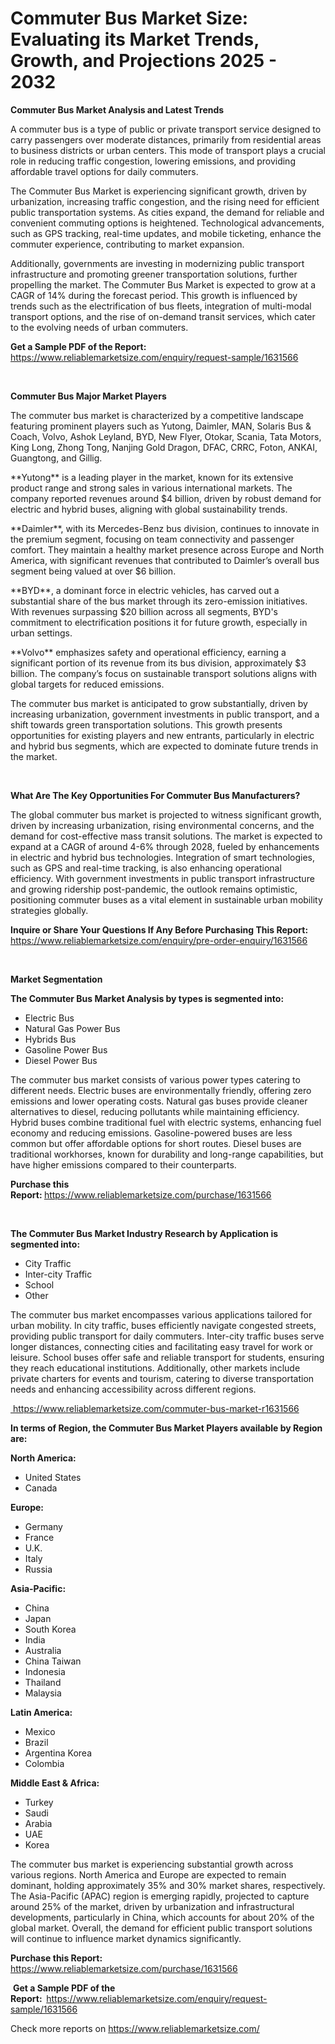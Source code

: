 <p><h1>Commuter Bus Market Size: Evaluating its Market Trends, Growth, and Projections 2025 - 2032</h1></p><p><strong>Commuter Bus Market Analysis and Latest Trends</strong></p>
<p><p>A commuter bus is a type of public or private transport service designed to carry passengers over moderate distances, primarily from residential areas to business districts or urban centers. This mode of transport plays a crucial role in reducing traffic congestion, lowering emissions, and providing affordable travel options for daily commuters.</p><p>The Commuter Bus Market is experiencing significant growth, driven by urbanization, increasing traffic congestion, and the rising need for efficient public transportation systems. As cities expand, the demand for reliable and convenient commuting options is heightened. Technological advancements, such as GPS tracking, real-time updates, and mobile ticketing, enhance the commuter experience, contributing to market expansion. </p><p>Additionally, governments are investing in modernizing public transport infrastructure and promoting greener transportation solutions, further propelling the market. The Commuter Bus Market is expected to grow at a CAGR of 14% during the forecast period. This growth is influenced by trends such as the electrification of bus fleets, integration of multi-modal transport options, and the rise of on-demand transit services, which cater to the evolving needs of urban commuters.</p></p>
<p><strong>Get a Sample PDF of the Report:&nbsp;</strong> <a href="https://www.reliablemarketsize.com/enquiry/request-sample/1631566?utm_campaign=3169&utm_medium=2&utm_source=Github&utm_content=ia&utm_term=30032025&utm_id=commuter-bus">https://www.reliablemarketsize.com/enquiry/request-sample/1631566</a></p>
<p>&nbsp;</p>
<p><strong>Commuter Bus Major Market Players</strong></p>
<p><p>The commuter bus market is characterized by a competitive landscape featuring prominent players such as Yutong, Daimler, MAN, Solaris Bus & Coach, Volvo, Ashok Leyland, BYD, New Flyer, Otokar, Scania, Tata Motors, King Long, Zhong Tong, Nanjing Gold Dragon, DFAC, CRRC, Foton, ANKAI, Guangtong, and Gillig.</p><p>**Yutong** is a leading player in the market, known for its extensive product range and strong sales in various international markets. The company reported revenues around $4 billion, driven by robust demand for electric and hybrid buses, aligning with global sustainability trends.</p><p>**Daimler**, with its Mercedes-Benz bus division, continues to innovate in the premium segment, focusing on team connectivity and passenger comfort. They maintain a healthy market presence across Europe and North America, with significant revenues that contributed to Daimler’s overall bus segment being valued at over $6 billion.</p><p>**BYD**, a dominant force in electric vehicles, has carved out a substantial share of the bus market through its zero-emission initiatives. With revenues surpassing $20 billion across all segments, BYD's commitment to electrification positions it for future growth, especially in urban settings.</p><p>**Volvo** emphasizes safety and operational efficiency, earning a significant portion of its revenue from its bus division, approximately $3 billion. The company’s focus on sustainable transport solutions aligns with global targets for reduced emissions.</p><p>The commuter bus market is anticipated to grow substantially, driven by increasing urbanization, government investments in public transport, and a shift towards green transportation solutions. This growth presents opportunities for existing players and new entrants, particularly in electric and hybrid bus segments, which are expected to dominate future trends in the market.</p></p>
<p>&nbsp;</p>
<p><strong>What Are The Key Opportunities For Commuter Bus Manufacturers?</strong></p>
<p><p>The global commuter bus market is projected to witness significant growth, driven by increasing urbanization, rising environmental concerns, and the demand for cost-effective mass transit solutions. The market is expected to expand at a CAGR of around 4-6% through 2028, fueled by enhancements in electric and hybrid bus technologies. Integration of smart technologies, such as GPS and real-time tracking, is also enhancing operational efficiency. With government investments in public transport infrastructure and growing ridership post-pandemic, the outlook remains optimistic, positioning commuter buses as a vital element in sustainable urban mobility strategies globally.</p></p>
<p><strong>Inquire or Share Your Questions If Any Before Purchasing This Report:</strong> <a href="https://www.reliablemarketsize.com/enquiry/pre-order-enquiry/1631566?utm_campaign=3169&utm_medium=2&utm_source=Github&utm_content=ia&utm_term=30032025&utm_id=commuter-bus">https://www.reliablemarketsize.com/enquiry/pre-order-enquiry/1631566</a></p>
<p>&nbsp;</p>
<p><strong>Market Segmentation</strong></p>
<p><strong>The Commuter Bus Market Analysis by types is segmented into:</strong></p>
<p><ul><li>Electric Bus</li><li>Natural Gas Power Bus</li><li>Hybrids Bus</li><li>Gasoline Power Bus</li><li>Diesel Power Bus</li></ul></p>
<p><p>The commuter bus market consists of various power types catering to different needs. Electric buses are environmentally friendly, offering zero emissions and lower operating costs. Natural gas buses provide cleaner alternatives to diesel, reducing pollutants while maintaining efficiency. Hybrid buses combine traditional fuel with electric systems, enhancing fuel economy and reducing emissions. Gasoline-powered buses are less common but offer affordable options for short routes. Diesel buses are traditional workhorses, known for durability and long-range capabilities, but have higher emissions compared to their counterparts.</p></p>
<p><strong>Purchase this Report:&nbsp;</strong><a href="https://www.reliablemarketsize.com/purchase/1631566?utm_campaign=3169&utm_medium=2&utm_source=Github&utm_content=ia&utm_term=30032025&utm_id=commuter-bus">https://www.reliablemarketsize.com/purchase/1631566</a></p>
<p>&nbsp;</p>
<p><strong>The Commuter Bus Market Industry Research by Application is segmented into:</strong></p>
<p><ul><li>City Traffic</li><li>Inter-city Traffic</li><li>School</li><li>Other</li></ul></p>
<p><p>The commuter bus market encompasses various applications tailored for urban mobility. In city traffic, buses efficiently navigate congested streets, providing public transport for daily commuters. Inter-city traffic buses serve longer distances, connecting cities and facilitating easy travel for work or leisure. School buses offer safe and reliable transport for students, ensuring they reach educational institutions. Additionally, other markets include private charters for events and tourism, catering to diverse transportation needs and enhancing accessibility across different regions.</p></p>
<p><a href="https://www.reliablemarketsize.com/commuter-bus-market-r1631566?utm_campaign=3169&utm_medium=2&utm_source=Github&utm_content=ia&utm_term=30032025&utm_id=commuter-bus">&nbsp;https://www.reliablemarketsize.com/commuter-bus-market-r1631566</a></p>
<p><strong>In terms of Region, the Commuter Bus Market Players available by Region are:</strong></p>
<p>
    <p> <strong> North America: </strong>
        <ul>
            <li>United States</li>
            <li>Canada</li>
        </ul>
        </p> 
    <p> <strong> Europe: </strong>
        <ul>
            <li>Germany</li>
            <li>France</li>
            <li>U.K.</li>
            <li>Italy</li>
            <li>Russia</li>
        </ul>
        </p> 
    <p> <strong> Asia-Pacific: </strong>
        <ul>
            <li>China</li>
            <li>Japan</li>
            <li>South Korea</li>
            <li>India</li>
            <li>Australia</li>
            <li>China Taiwan</li>
            <li>Indonesia</li>
            <li>Thailand</li>
            <li>Malaysia</li>
        </ul>
        </p> 
    <p> <strong> Latin America: </strong>
        <ul>
            <li>Mexico</li>
            <li>Brazil</li>
            <li>Argentina Korea</li>
            <li>Colombia</li>
        </ul>
        </p> 
    <p> <strong> Middle East & Africa: </strong>
        <ul>
            <li>Turkey</li>
            <li>Saudi</li>
            <li>Arabia</li>
            <li>UAE</li>
            <li>Korea</li>
        </ul>
    </p>
    </p>
<p><p>The commuter bus market is experiencing substantial growth across various regions. North America and Europe are expected to remain dominant, holding approximately 35% and 30% market shares, respectively. The Asia-Pacific (APAC) region is emerging rapidly, projected to capture around 25% of the market, driven by urbanization and infrastructural developments, particularly in China, which accounts for about 20% of the global market. Overall, the demand for efficient public transport solutions will continue to influence market dynamics significantly.</p></p>
<p><strong>Purchase this Report: </strong><a href="https://www.reliablemarketsize.com/purchase/1631566?utm_campaign=3169&utm_medium=2&utm_source=Github&utm_content=ia&utm_term=30032025&utm_id=commuter-bus">https://www.reliablemarketsize.com/purchase/1631566</a></p>
<p>&nbsp;<strong>Get a Sample PDF of the Report:&nbsp;&nbsp;</strong><a href="https://www.reliablemarketsize.com/enquiry/request-sample/1631566?utm_campaign=3169&utm_medium=2&utm_source=Github&utm_content=ia&utm_term=30032025&utm_id=commuter-bus">https://www.reliablemarketsize.com/enquiry/request-sample/1631566</a></p>
<p><strong></strong></p>
<p>Check more reports on <a href="https://www.reliablemarketsize.com/?utm_campaign=3169&utm_medium=2&utm_source=Github&utm_content=ia&utm_term=30032025&utm_id=commuter-bus">https://www.reliablemarketsize.com/</a></p>